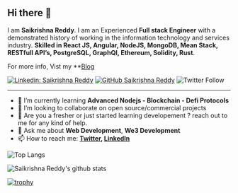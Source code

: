 ## Hi there 👋

I am **Saikrishna Reddy**. I am an Experienced **Full stack Engineer** with a demonstrated history of working in the information technology and services industry. **Skilled in React JS, Angular, NodeJS, MongoDB, Mean Stack, RESTfull API’s, PostgreSQL, GraphQl, Ethereum, Solidity, Rust**.

For more info, Vist my **[Blog](https://saikrishnareddy.vercel.app/)


[![Linkedin: Saikrishna Reddy](https://img.shields.io/badge/-Krishna-blue?style=flat-square&logo=Linkedin&logoColor=white&link=https://www.linkedin.com/in/saikrishna-reddy-dev/)](https://www.linkedin.com/in/saikrishna-reddy-dev/)
[![GitHub Saikrishna Reddy](https://img.shields.io/github/followers/SaikrishnaReddy1919?label=follow&style=social)](https://github.com/saikrishnaReddy1919/)
![Twitter Follow](https://img.shields.io/twitter/follow/web3_devv?style=social)

---

- 🌱 I’m currently learning **Advanced Nodejs - Blockchain - Defi Protocols**
- 👯 I’m looking to collaborate on open source/commercial projects
- 🤔 Are you a fresher or just started learning developement ? reach out to me for any kind of help.
- 💬 Ask me about **Web Development**, **We3 Development**
- 📫 How to reach me:
  **[Twitter](https://twitter.com/web3_devv), [LinkedIn](https://www.linkedin.com/in/saikrishna-reddy-dev/)**

![Top Langs](https://github-readme-stats.vercel.app/api/top-langs/?username=SaikrishnaReddy1919&layout=compact&theme=dark&hide_border=true)

![Saikrishna Reddy's github stats](https://github-readme-stats.vercel.app/api?username=SaikrishnaReddy1919&show_icons=true&hide_border=true&theme=dark)

[![trophy](https://github-profile-trophy.vercel.app/?username=SaikrishnaReddy1919)](https://github.com/SaikrishnaReddy1919/github-profile-trophy)
